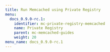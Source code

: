 ```yaml
---
title: Run Memcached using Private Registry
menu:
  docs_0.9.0-rc.1:
    identifier: mc-private-registry-memcached
    name: Private Registry
    parent: mc-memcached-guides
    weight: 20
menu_name: docs_0.9.0-rc.1
---
```


